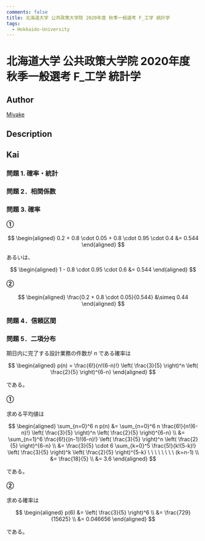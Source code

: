 ```yaml
---
comments: false
title: 北海道大学 公共政策大学院 2020年度 秋季一般選考 F_工学 統計学
tags:
  - Hokkaido-University
---
```

# 北海道大学 公共政策大学院 2020年度 秋季一般選考 F_工学 統計学

## **Author**
[Miyake](https://miyake.github.io/exams/index.html)

## **Description**

## **Kai**
### 問題 1. 確率・統計

### 問題 2．相関係数

### 問題 3. 確率
#### ①

$$
  \begin{aligned}
  0.2 + 0.8 \cdot 0.05 + 0.8 \cdot 0.95 \cdot 0.4
  &= 0.544
  \end{aligned}
$$

あるいは、

$$
  \begin{aligned}
  1 - 0.8 \cdot 0.95 \cdot 0.6
  &= 0.544
  \end{aligned}
$$

#### ②

$$
  \begin{aligned}
  \frac{0.2 + 0.8 \cdot 0.05}{0.544}
  &\simeq 0.44
  \end{aligned}
$$

### 問題 4．信頼区間

### 問題 5．二項分布
期日内に完了する設計業務の件数が $n$ である確率は

$$
  \begin{aligned}
  p(n) =
  \frac{6!}{n!(6-n)!}
  \left( \frac{3}{5} \right)^n \left( \frac{2}{5} \right)^{6-n}
  \end{aligned}
$$

である。

#### ①
求める平均値は

$$
  \begin{aligned}
  \sum_{n=0}^6 n p(n)
  &= 
  \sum_{n=0}^6 n \frac{6!}{n!(6-n)!}
  \left( \frac{3}{5} \right)^n \left( \frac{2}{5} \right)^{6-n}
  \\
  &= 
  \sum_{n=1}^6 \frac{6!}{(n-1)!(6-n)!}
  \left( \frac{3}{5} \right)^n \left( \frac{2}{5} \right)^{6-n}
  \\
  &= \frac{3}{5} \cdot 6
  \sum_{k=0}^5 \frac{5!}{k!(5-k)!}
  \left( \frac{3}{5} \right)^k \left( \frac{2}{5} \right)^{5-k}
  \ \ \ \ \ \ \ \ (k=n-1)
  \\
  &= \frac{18}{5}
  \\
  &= 3.6
  \end{aligned}
$$

である。

#### ②
求める確率は

$$
\begin{aligned}
p(6)
&= \left( \frac{3}{5} \right)^6
\\
&= \frac{729}{15625}
\\
&= 0.046656
\end{aligned}
$$

である。